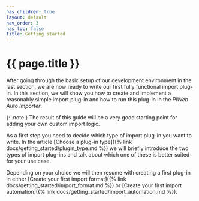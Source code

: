 ```yaml
---
has_children: true
layout: default
nav_order: 3
has_toc: false
title: Getting started
---
```


# {{ page.title }}
After going through the basic setup of our development environment in the last section, we are now ready to write our first fully functional import plug-in. In this section, we will show you how to create and implement a reasonably simple import plug-in and how to run this plug-in in the *PiWeb Auto Importer*.

{: .note }
The result of this guide will be a very good starting point for adding your own custom import logic.

As a first step you need to decide which type of import plug-in you want to write. In the article [Choose a plug-in type]({% link docs/getting_started/plugin_type.md %}) we will briefly introduce the two types of import plug-ins and talk about which one of these is better suited for your use case. 

Depending on your choice we will then resume with creating a first plug-in in either [Create your first import format]({% link docs/getting_started/import_format.md %}) or [Create your first import automation]({% link docs/getting_started/import_automation.md %}).